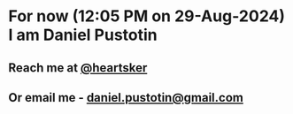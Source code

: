 # For now (12:05 PM on 29-Aug-2024) I am Daniel Pustotin
## Reach me at [@heartsker](https://t.me/heartsker)
## Or email me - daniel.pustotin@gmail.com
